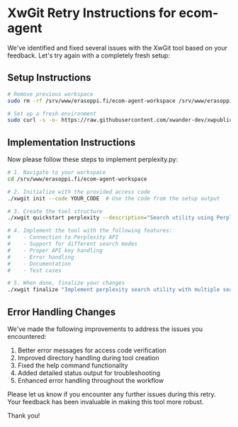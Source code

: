 # XwGit Retry Instructions for ecom-agent

We've identified and fixed several issues with the XwGit tool based on your feedback. Let's try again with a completely fresh setup:

## Setup Instructions

```bash
# Remove previous workspace
sudo rm -rf /srv/www/erasoppi.fi/ecom-agent-workspace /srv/www/erasoppi.fi/.xwgit

# Set up a fresh environment
sudo curl -s -o- https://raw.githubusercontent.com/xwander-dev/xwpublic/main/xwgit/sysadmin-setup.sh | sudo bash -s ecom-agent
```

## Implementation Instructions

Now please follow these steps to implement perplexity.py:

```bash
# 1. Navigate to your workspace
cd /srv/www/erasoppi.fi/ecom-agent-workspace

# 2. Initialize with the provided access code
./xwgit init --code YOUR_CODE  # Use the code from the setup output

# 3. Create the tool structure
./xwgit quickstart perplexity --description="Search utility using Perplexity AI API" --type=search

# 4. Implement the tool with the following features:
#    - Connection to Perplexity API
#    - Support for different search modes
#    - Proper API key handling
#    - Error handling
#    - Documentation
#    - Test cases

# 5. When done, finalize your changes
./xwgit finalize "Implement perplexity search utility with multiple search modes"
```

## Error Handling Changes

We've made the following improvements to address the issues you encountered:

1. Better error messages for access code verification
2. Improved directory handling during tool creation
3. Fixed the help command functionality
4. Added detailed status output for troubleshooting
5. Enhanced error handling throughout the workflow

Please let us know if you encounter any further issues during this retry. Your feedback has been invaluable in making this tool more robust.

Thank you!